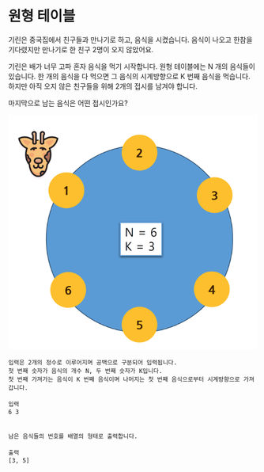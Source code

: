 # 원형 테이블
기린은 중국집에서 친구들과 만나기로 하고, 음식을 시켰습니다.
음식이 나오고 한참을 기다렸지만 만나기로 한 친구 2명이 오지 않았어요.

기린은 배가 너무 고파 혼자 음식을 먹기 시작합니다. 원형 테이블에는 N 개의 음식들이 있습니다.
한 개의 음식을 다 먹으면 그 음식의 시계방향으로 K 번째 음식을 먹습니다.
하지만 아직 오지 않은 친구들을 위해 2개의 접시를 남겨야 합니다.

마지막으로 남는 음식은 어떤 접시인가요?

![원형 테이블](circletable.png)

```
입력은 2개의 정수로 이루어지며 공백으로 구분되어 입력됩니다.
첫 번째 숫자가 음식의 개수 N, 두 번째 숫자가 K입니다.
첫 번째 가져가는 음식이 K 번째 음식이며 나머지는 첫 번째 음식으로부터 시계방향으로 가져갑니다.

입력
6 3


남은 음식들의 번호를 배열의 형태로 출력합니다.

출력
[3, 5]
```